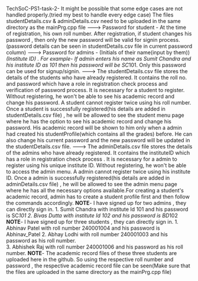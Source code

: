 TechSoC-PS1-task-2-
 It might be possible that some edge cases are not handled properly.(tried my best to handle every edge case)
 The files studentDetails.csv & adminDetails.csv need to be uploaded in the same directory as the mainPrg.cpp file
  ---> Password for student - At the time of registration, his own roll number. After registration, if student changes his password , then only the new password will be valid         for signin process.(password details can be seen in studentDetails.csv file in current password column)
  ---> Password for admins - (Initials of their name(input by them))*(Institute ID) . For example- If admin enters his name as Sumit Chandra and his institute ID as 101 then          his password will be SC*101. Only this password can be used for signup/signin.
  ---> The studentDetails.csv file stores the details of the students who have already registered. It contains the roll no. and password which have a role in registration             check process and verification of password process. It is necessary for a student to register. Without registering, he won't be able to see his academic record and             change his password. A student cannot register twice using his roll number. Once a student is successfully registered(his details are added in studentDetails.csv file)         , he will be allowed to see the student menu page where he has the option to see his academic record and change his password. His academic record will be shown to him          only when a admin had created his studentProfile(which contains all the grades) before. He can also change his current password and the new password will be updated in         the studentDetails.csv file.
 ---> The adminDetails.csv file stores the details of the admins who have already registered. It contains the instituteID which has a role in registration check process . It         is necessary for a admin to register using his unique institute ID. Without registering, he won't be able to access the admin menu. A admin cannot register twice using         his institute ID. Once a admin is successfully registered(his details are added in adminDetails.csv file) , he will be allowed to see the admin menu page where he has          all the necessary options available.For creating a student's academic record, admin has to create a student profile first and then follow the commands accordingly.
                                                                                                                                                                                    **NOTE**- I have signed up for two admins , they can directly sign in.                                                                                                                    1. Sumit Chandra with institute Id 101 and his password is SC*101                                                                                                               2. Bivas Dutta with institute Id 102 and his password is BD*102                                                                                                                                                                                                                                                                                       **NOTE**- I have signed up for three students , they can directly sign in.                                                                                                                1. Abhinav Patel with roll number 240001004 and his password is Abhinav_Patel                                                                                                   2. Abhay Lodhi with roll number 240001003 and his password as his roll number.     
                  3. Abhishek Raj with roll number 240001006 and his password as his roll number.
    **NOTE**- The academic record files of these three students are uploaded here in the github. So using the respective roll number and password , the respective academic                   record file can be seen(Make sure that the files are uploaded in the same directory as the mainPrg.cpp file)    
